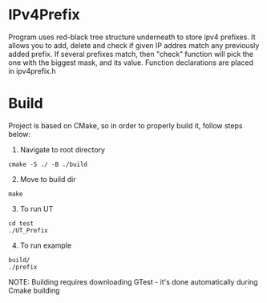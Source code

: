 # IPv4Prefix
Program uses red-black tree structure underneath to store ipv4 prefixes.
It allows you to add, delete and check if given IP addres match any previously added prefix.
If several prefixes match, then "check" function will pick the one with the biggest mask, and its value.
Function declarations are placed in ipv4prefix.h

# Build
Project is based on CMake, so in order to properly build it, follow steps below:

1. Navigate to root directory
```
cmake -S ./ -B ./build
```
2. Move to build dir
```
make
```
3. To run UT
```
cd test
./UT_Prefix
```
4. To run example
```
build/
./prefix
```
NOTE: Building requires downloading GTest - it's done automatically during Cmake building

#
